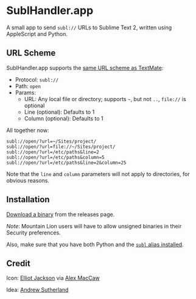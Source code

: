 # SublHandler.app

A small app to send `subl://` URLs to Sublime Text 2, written using AppleScript and Python.

## URL Scheme

SublHandler.app supports the [same URL scheme as TextMate](http://manual.macromates.com/en/using_textmate_from_terminal.html):

- Protocol: `subl://`
- Path: `open`
- Params:
	- URL: Any local file or directory; supports `~`, but not `..`, `file://` is optional
	- Line (optional): Defaults to 1
	- Column (optional): Defaults to 1

All together now:

```
subl://open/?url=~/Sites/project/
subl://open/?url=file://~/Sites/project/
subl://open/?url=/etc/paths&line=2
subl://open/?url=/etc/paths&column=5
subl://open/?url=/etc/paths&line=2&column=25
```

Note that the `line` and `column` parameters will not apply to directories, for obvious reasons.

## Installation

[Download a binary](//github.com/karoun/SublHandler.app/releases) from the releases page.

*Note*: Mountain Lion users will have to allow unsigned binaries in their Security preferences.

Also, make sure that you have both Python and the [`subl` alias installed](http://www.sublimetext.com/docs/2/osx_command_line.html).

## Credit

Icon: [Elliot Jackson](http://drbl.in/gkCw) via [Alex MacCaw](http://blog.alexmaccaw.com/sublime-text)

Idea: [Andrew Sutherland](//github.com/asuth)

